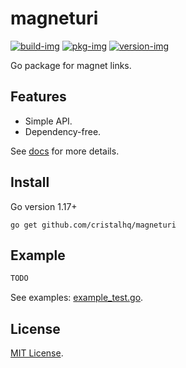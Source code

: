 # magneturi

[![build-img]][build-url]
[![pkg-img]][pkg-url]
[![version-img]][version-url]

Go package for magnet links.

## Features

* Simple API.
* Dependency-free.

See [docs][pkg-url] for more details.

## Install

Go version 1.17+

```
go get github.com/cristalhq/magneturi
```

## Example

```go
TODO
```

See examples: [example_test.go](example_test.go).

## License

[MIT License](LICENSE).

[build-img]: https://github.com/cristalhq/magneturi/workflows/build/badge.svg
[build-url]: https://github.com/cristalhq/magneturi/actions
[pkg-img]: https://pkg.go.dev/badge/cristalhq/magneturi
[pkg-url]: https://pkg.go.dev/github.com/cristalhq/magneturi
[version-img]: https://img.shields.io/github/v/release/cristalhq/magneturi
[version-url]: https://github.com/cristalhq/magneturi/releases
